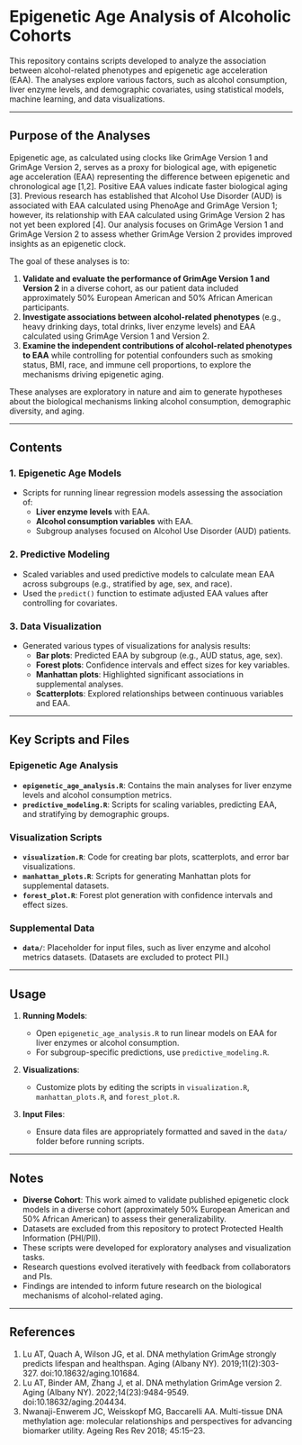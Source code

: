 # **Epigenetic Age Analysis of Alcoholic Cohorts**

This repository contains scripts developed to analyze the association between alcohol-related phenotypes and epigenetic age acceleration (EAA). The analyses explore various factors, such as alcohol consumption, liver enzyme levels, and demographic covariates, using statistical models, machine learning, and data visualizations.

---

## **Purpose of the Analyses**

Epigenetic age, as calculated using clocks like GrimAge Version 1 and GrimAge Version 2, serves as a proxy for biological age, with epigenetic age acceleration (EAA) representing the difference between epigenetic and chronological age [1,2]. Positive EAA values indicate faster biological aging [3]. Previous research has established that Alcohol Use Disorder (AUD) is associated with EAA calculated using PhenoAge and GrimAge Version 1; however, its relationship with EAA calculated using GrimAge Version 2 has not yet been explored [4]. Our analysis focuses on GrimAge Version 1 and GrimAge Version 2 to assess whether GrimAge Version 2 provides improved insights as an epigenetic clock.

The goal of these analyses is to:
1. **Validate and evaluate the performance of GrimAge Version 1 and Version 2** in a diverse cohort, as our patient data included approximately 50% European American and 50% African American participants.
2. **Investigate associations between alcohol-related phenotypes** (e.g., heavy drinking days, total drinks, liver enzyme levels) and EAA calculated using GrimAge Version 1 and Version 2.
3. **Examine the independent contributions of alcohol-related phenotypes to EAA**  while controlling for potential confounders such as smoking status, BMI, race, and immune cell proportions, to explore the mechanisms driving epigenetic aging.

These analyses are exploratory in nature and aim to generate hypotheses about the biological mechanisms linking alcohol consumption, demographic diversity, and aging.

---

## **Contents**

### 1. **Epigenetic Age Models**
- Scripts for running linear regression models assessing the association of:
  - **Liver enzyme levels** with EAA.
  - **Alcohol consumption variables** with EAA.
  - Subgroup analyses focused on Alcohol Use Disorder (AUD) patients.

### 2. **Predictive Modeling**
- Scaled variables and used predictive models to calculate mean EAA across subgroups (e.g., stratified by age, sex, and race).
- Used the `predict()` function to estimate adjusted EAA values after controlling for covariates.

### 3. **Data Visualization**
- Generated various types of visualizations for analysis results:
  - **Bar plots**: Predicted EAA by subgroup (e.g., AUD status, age, sex).
  - **Forest plots**: Confidence intervals and effect sizes for key variables.
  - **Manhattan plots**: Highlighted significant associations in supplemental analyses.
  - **Scatterplots**: Explored relationships between continuous variables and EAA.

---

## **Key Scripts and Files**

### **Epigenetic Age Analysis**
- **`epigenetic_age_analysis.R`**: Contains the main analyses for liver enzyme levels and alcohol consumption metrics.
- **`predictive_modeling.R`**: Scripts for scaling variables, predicting EAA, and stratifying by demographic groups.

### **Visualization Scripts**
- **`visualization.R`**: Code for creating bar plots, scatterplots, and error bar visualizations.
- **`manhattan_plots.R`**: Scripts for generating Manhattan plots for supplemental datasets.
- **`forest_plot.R`**: Forest plot generation with confidence intervals and effect sizes.

### **Supplemental Data**
- **`data/`**: Placeholder for input files, such as liver enzyme and alcohol metrics datasets. (Datasets are excluded to protect PII.)

---

## **Usage**

1. **Running Models**:
   - Open `epigenetic_age_analysis.R` to run linear models on EAA for liver enzymes or alcohol consumption.
   - For subgroup-specific predictions, use `predictive_modeling.R`.

2. **Visualizations**:
   - Customize plots by editing the scripts in `visualization.R`, `manhattan_plots.R`, and `forest_plot.R`.

3. **Input Files**:
   - Ensure data files are appropriately formatted and saved in the `data/` folder before running scripts.

---

## **Notes**
- **Diverse Cohort**: This work aimed to validate published epigenetic clock models in a diverse cohort (approximately 50% European American and 50% African American) to assess their generalizability.
- Datasets are excluded from this repository to protect Protected Health Information (PHI/PII).
- These scripts were developed for exploratory analyses and visualization tasks.
- Research questions evolved iteratively with feedback from collaborators and PIs.
- Findings are intended to inform future research on the biological mechanisms of alcohol-related aging.

---

## **References**
1. Lu AT, Quach A, Wilson JG, et al. DNA methylation GrimAge strongly predicts lifespan and healthspan. Aging (Albany NY). 2019;11(2):303-327. doi:10.18632/aging.101684.
2. Lu AT, Binder AM, Zhang J, et al. DNA methylation GrimAge version 2. Aging (Albany NY). 2022;14(23):9484-9549. doi:10.18632/aging.204434.
3. Nwanaji-Enwerem JC, Weisskopf MG, Baccarelli AA. Multi-tissue DNA methylation age: molecular relationships and perspectives for advancing biomarker utility. Ageing Res Rev 2018; 45:15–23.


